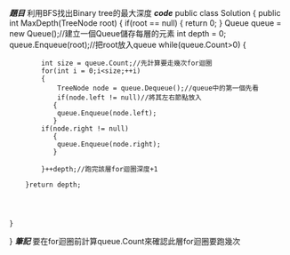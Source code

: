 ***題目***
利用BFS找出Binary tree的最大深度
***code***
public class Solution {
    public int MaxDepth(TreeNode root) {
        if(root == null)
        {
            return 0;
        }
        Queue<TreeNode> queue = new Queue<TreeNode>();//建立一個Queue儲存每層的元素
        int depth = 0;
        queue.Enqueue(root);//把root放入queue
        while(queue.Count>0)
        {
            
            int size = queue.Count;//先計算要走幾次for迴圈
            for(int i = 0;i<size;++i)
            {   
                TreeNode node = queue.Dequeue();//queue中的第一個先看
                if(node.left != null)//將其左右節點放入
               {
                queue.Enqueue(node.left);
               }
            if(node.right != null)
               {
                queue.Enqueue(node.right);
               }

            }++depth;//跑完該層for迴圈深度+1
            
        }return depth;



        
    }
}
***筆記***
要在for迴圈前計算queue.Count來確認此層for迴圈要跑幾次
